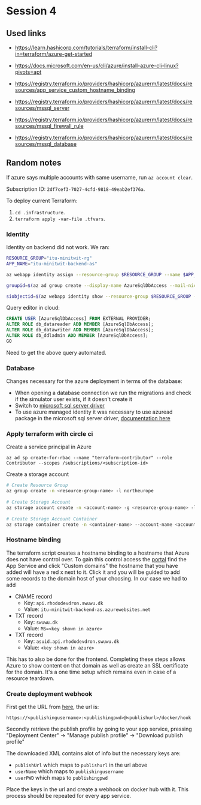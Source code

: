 # Session 4
## Used links
- https://learn.hashicorp.com/tutorials/terraform/install-cli?in=terraform/azure-get-started
- https://docs.microsoft.com/en-us/cli/azure/install-azure-cli-linux?pivots=apt
- https://registry.terraform.io/providers/hashicorp/azurerm/latest/docs/resources/app_service_custom_hostname_binding

- https://registry.terraform.io/providers/hashicorp/azurerm/latest/docs/resources/mssql_server
- https://registry.terraform.io/providers/hashicorp/azurerm/latest/docs/resources/mssql_firewall_rule
- https://registry.terraform.io/providers/hashicorp/azurerm/latest/docs/resources/mssql_database

## Random notes
If azure says multiple accounts with same username, run `az account clear`.

Subscription ID: `2df7cef3-7027-4cfd-9818-49eab2ef376a`.

To deploy current Terraform:
1. `cd .infrastructure`.
2. `terraform apply -var-file .tfvars`.

### Identity
Identity on backend did not work. We ran:
```sh
RESOURCE_GROUP="itu-minitwit-rg"
APP_NAME="itu-minitwit-backend-as"

az webapp identity assign --resource-group $RESOURCE_GROUP --name $APP_NAME

groupid=$(az ad group create --display-name AzureSqlDbAccess --mail-nickname AzureSqlDbAccess --query objectId --output tsv)

siobjectid=$(az webapp identity show --resource-group $RESOURCE_GROUP --name $APP_NAME --query principalId --output tsv)
```

Query editor in cloud:
```sql
CREATE USER [AzureSqlDbAccess] FROM EXTERNAL PROVIDER;
ALTER ROLE db_datareader ADD MEMBER [AzureSqlDbAccess];
ALTER ROLE db_datawriter ADD MEMBER [AzureSqlDbAccess];
ALTER ROLE db_ddladmin ADD MEMBER [AzureSqlDbAccess];
GO
```
Need to get the above query automated.

### Database
Changes necessary for the azure deployment in terms of the database:
- When opening a database connection we run the migrations and check if the simulator user exists, if it doesn't create it
- Switch to [microsoft sql server driver](https://github.com/go-gorm/sqlserver)
- To use azure managed identity it was necessary to use azuread package in the microsoft sql server driver, [documentation here](https://github.com/denisenkom/go-mssqldb#azure-active-directory-authentication)

### Apply terraform with circle ci
Create a service principal in Azure
```
az ad sp create-for-rbac --name "terraform-contributor" --role Contributor --scopes /subscriptions/<subscription-id>
```

Create a storage account
```sh
# Create Resource Group
az group create -n <resource-group-name> -l northeurope
 
# Create Storage Account
az storage account create -n <account-name> -g <resource-group-name> -l northeurope --sku Standard_LRS
 
# Create Storage Account Container
az storage container create -n <container-name> --account-name <account-name> --account-key <key-from-created-account> 
```

### Hostname binding
The terraform script creates a hostname binding to a hostname that Azure does not have control over. To gain this control access the [portal](portal.azure.com) find the App Service and click "Custom domains" the hostname that you have added will have a red x next to it. Click it and you will be guided to add some records to the domain host of your choosing. In our case we had to add 

- CNAME record
  - Key: `api.rhododevdron.swuwu.dk `
  - Value: `itu-minitwit-backend-as.azurewebsites.net`
- TXT record
  - Key: `swuwu.dk`
  - Value: `MS=<key shown in azure>`
- TXT record
  - Key: `asuid.api.rhododevdron.swuwu.dk`
  - Value: `<key shown in azure>`

This has to also be done for the frontend. Completing these steps allows Azure to show content on that domain as well as create an SSL certificate for the domain. It's a one time setup which remains even in case of a resource teardown.

### Create deployment webhook
First get the URL from [here](https://github.com/sajayantony/appservicedemo), the url is:
```
https://<publishingusername>:<publishingpwd>@<publishurl>/docker/hook
```
Secondly retrieve the publish profile by going to your app service, pressing "Deployment Center" -> "Manage publish profile" -> "Download publish profile"

The downloaded XML contains alot of info but the necessary keys are:
- `publishUrl` which maps to `publishurl` in the url above
- `userName` which maps to `publishingusername`
- `userPWD` which maps to `publishingpwd`

Place the keys in the url and create a webhook on docker hub with it. This process should be repeated for every app service.